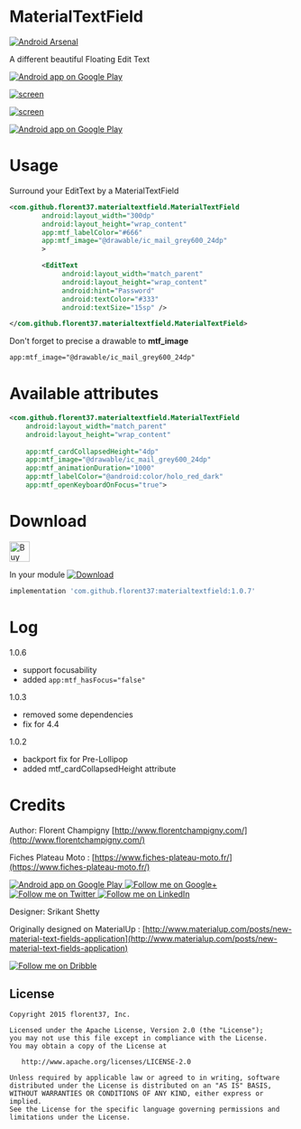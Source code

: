 # MaterialTextField

[![Android Arsenal](https://img.shields.io/badge/Android%20Arsenal-MaterialTextField-brightgreen.svg?style=flat)](http://android-arsenal.com/details/1/2400)

A different beautiful Floating Edit Text


<a href="https://goo.gl/WXW8Dc">
  <img alt="Android app on Google Play" src="https://developer.android.com/images/brand/en_app_rgb_wo_45.png" />
</a>

[![screen](https://raw.githubusercontent.com/florent37/MaterialTextField/master/screens/2_small.png)](https://www.youtube.com/watch?v=Rax_o3URazU)

[![screen](http://i.giphy.com/l41lVkA0YkaZWNT0I.gif)](https://www.youtube.com/watch?v=Rax_o3URazU)

<a href="https://play.google.com/store/apps/details?id=com.github.florent37.materialtextfield.sample">
  <img alt="Android app on Google Play" src="https://developer.android.com/images/brand/en_app_rgb_wo_45.png" />
</a>

# Usage

Surround your EditText by a MaterialTextField

```xml
<com.github.florent37.materialtextfield.MaterialTextField
        android:layout_width="300dp"
        android:layout_height="wrap_content"
        app:mtf_labelColor="#666"
        app:mtf_image="@drawable/ic_mail_grey600_24dp"
        >

        <EditText
             android:layout_width="match_parent"
             android:layout_height="wrap_content"
             android:hint="Password"
             android:textColor="#333"
             android:textSize="15sp" />

</com.github.florent37.materialtextfield.MaterialTextField>

```

Don't forget to precise a drawable to **mtf_image**

```xml
app:mtf_image="@drawable/ic_mail_grey600_24dp"
```

# Available attributes

```xml
<com.github.florent37.materialtextfield.MaterialTextField
    android:layout_width="match_parent"
    android:layout_height="wrap_content"
    
    app:mtf_cardCollapsedHeight="4dp"
    app:mtf_image="@drawable/ic_mail_grey600_24dp"
    app:mtf_animationDuration="1000"
    app:mtf_labelColor="@android:color/holo_red_dark"
    app:mtf_openKeyboardOnFocus="true">
```

# Download

<a href='https://ko-fi.com/A160LCC' target='_blank'><img height='36' style='border:0px;height:36px;' src='https://az743702.vo.msecnd.net/cdn/kofi1.png?v=0' border='0' alt='Buy Me a Coffee at ko-fi.com' /></a>

In your module [![Download](https://api.bintray.com/packages/florent37/maven/MaterialTextField/images/download.svg)](https://bintray.com/florent37/maven/MaterialTextField/_latestVersion)
```groovy
implementation 'com.github.florent37:materialtextfield:1.0.7'
```

# Log

1.0.6
- support focusability
- added `app:mtf_hasFocus="false"`

1.0.3

- removed some dependencies
- fix for 4.4

1.0.2

- backport fix for Pre-Lollipop
- added mtf_cardCollapsedHeight attribute

# Credits

Author: Florent Champigny [http://www.florentchampigny.com/](http://www.florentchampigny.com/)

Fiches Plateau Moto : [https://www.fiches-plateau-moto.fr/](https://www.fiches-plateau-moto.fr/)

<a href="https://goo.gl/WXW8Dc">
  <img alt="Android app on Google Play" src="https://developer.android.com/images/brand/en_app_rgb_wo_45.png" />
</a>

<a href="https://plus.google.com/+florentchampigny">
  <img alt="Follow me on Google+"
       src="https://raw.githubusercontent.com/florent37/DaVinci/master/mobile/src/main/res/drawable-hdpi/gplus.png" />
</a>
<a href="https://twitter.com/florent_champ">
  <img alt="Follow me on Twitter"
       src="https://raw.githubusercontent.com/florent37/DaVinci/master/mobile/src/main/res/drawable-hdpi/twitter.png" />
</a>
<a href="https://www.linkedin.com/in/florentchampigny">
  <img alt="Follow me on LinkedIn"
       src="https://raw.githubusercontent.com/florent37/DaVinci/master/mobile/src/main/res/drawable-hdpi/linkedin.png" />
</a>

Designer: Srikant Shetty

Originally designed on MaterialUp : [http://www.materialup.com/posts/new-material-text-fields-application](http://www.materialup.com/posts/new-material-text-fields-application)

<a href="www.dribbble.com/srikant">
  <img alt="Follow me on Dribble"
       src="http://icons.iconarchive.com/icons/graphics-vibe/classic-3d-social/72/dribbble-icon.png" />
</a>


License
--------

    Copyright 2015 florent37, Inc.

    Licensed under the Apache License, Version 2.0 (the "License");
    you may not use this file except in compliance with the License.
    You may obtain a copy of the License at

       http://www.apache.org/licenses/LICENSE-2.0

    Unless required by applicable law or agreed to in writing, software
    distributed under the License is distributed on an "AS IS" BASIS,
    WITHOUT WARRANTIES OR CONDITIONS OF ANY KIND, either express or implied.
    See the License for the specific language governing permissions and
    limitations under the License.
